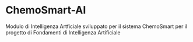 # ChemoSmart-AI
Modulo di Intelligenza Artficiale sviluppato per il sistema ChemoSmart per il progetto di Fondamenti di Intelligenza Artificiale

